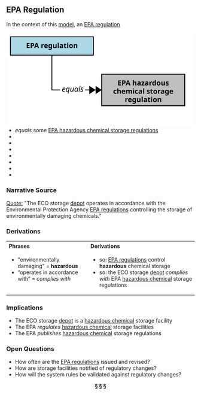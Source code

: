 ## EPA Regulation

In the context of this [model](../domain-inventory.md), an [EPA regulation][EPA.regulation]

<img align="right" src="../images/EPA_regulation_equals.svg" />

<ul>
 <li><i>equals</i> some <a href="EPA.hazardous.chemical.storage.regulation.md">EPA hazardous chemical storage regulations</a></li>
 <li> </li>
 <li> </li>
 <li> </li>
 <li> </li>
 <li> </li>
 <li> </li>
 <li> </li>
</ul>



### Narrative Source

[Quote:][narrative]
"The ECO storage [depot][depot] operates in accordance with the Environmental Protection Agency [EPA regulations][EPA.regulation] controlling
the storage of environmentally damaging chemicals."

### Derivations

<table>
<tr><th align="left"> Phrases </th><th align="left"> Derivations </th></tr>
<tr>
<td style="vertical-align:top">

* "environmentally damaging" = **hazardous**
* “operates in accordance with” = _complies with_

</td>
<td style="vertical-align:top">

* so: [EPA regulations][EPA.regulation] control **hazardous** chemical storage
* so: the ECO storage [depot][depot] _complies with_ EPA [hazardous chemical][hazardous.chemical] storage regulations

</td>
</tr>
</table>

### Implications

* The ECO storage [depot][depot] is a [hazardous chemical][hazardous.chemical] storage facility
* The EPA _regulates_ [hazardous chemical][hazardous.chemical] storage facilities
* The EPA _publishes_ [hazardous chemical][hazardous.chemical] storage regulations

### Open Questions

* How often are the [EPA regulations][EPA.regulation] issued and revised?
* How are storage facilities notified of regulatory changes?
* How will the system rules be validated against regulatory changes?

[narrative]: ../original-narrative.md#eco-depot


<div align="center"><b>&sect; &sect; &sect;</b></div>

[EPA]: EPA.md
[EPAs]: EPA.md
[EPA.regulation]: EPA.regulation.md
[EPA.regulations]: EPA.regulation.md
[building.description]: building.description.md
[building.descriptions]: building.description.md
[chemical.description]: chemical.description.md
[chemical.descriptions]: chemical.description.md
[company.regulation]: company.regulation.md
[company.regulations]: company.regulation.md
[depot]: depot.md
[depots]: depot.md
[depot.building]: depot.building.md
[depot.buildings]: depot.building.md
[depot.distance.unit]: depot.distance.unit.md
[depot.distance.units]: depot.distance.unit.md
[depot.management]: depot.management.md
[depot.managements]: depot.management.md
[depot.management.system]: depot.management.system.md
[depot.management.systems]: depot.management.system.md
[depot.manager]: depot.manager.md
[depot.managers]: depot.manager.md
[depot.map]: depot.map.md
[depot.maps]: depot.map.md
[depot.monitoring]: depot.monitoring.md
[depot.monitorings]: depot.monitoring.md
[depot.volume.unit]: depot.volume.unit.md
[depot.volume.units]: depot.volume.unit.md
[depot.vulnerability]: depot.vulnerability.md
[depot.vulnerabilities]: depot.vulnerability.md
[depot.weight.unit]: depot.weight.unit.md
[depot.weight.units]: depot.weight.unit.md
[drum]: drum.md
[drums]: drum.md
[drum.collection]: drum.collection.md
[drum.collections]: drum.collection.md
[drum.delivery]: drum.delivery.md
[drum.deliveries]: drum.delivery.md
[drum.description]: drum.description.md
[drum.descriptions]: drum.description.md
[drum.identifier]: drum.identifier.md
[drum.identifiers]: drum.identifier.md
[drum.inventory]: drum.inventory.md
[drum.inventories]: drum.inventory.md
[drum.label]: drum.label.md
[drum.labels]: drum.label.md
[drum.storage]: drum.storage.md
[drum.storages]: drum.storage.md
[drum.storage.allocation]: drum.storage.allocation.md
[drum.storage.allocations]: drum.storage.allocation.md
[drum.storage.license]: drum.storage.license.md
[drum.storage.licenses]: drum.storage.license.md
[drum.storage.license.description]: drum.storage.license.description.md
[drum.storage.license.descriptions]: drum.storage.license.description.md
[hazard.type]: hazard.type.md
[hazard.types]: hazard.type.md
[hazardous.chemical]: hazardous.chemical.md
[hazardous.chemicals]: hazardous.chemical.md
[license.inventory]: license.inventory.md
[license.inventories]: license.inventory.md
[loading.bay]: loading.bay.md
[loading.bays]: loading.bay.md
[loading.bay.clerk]: loading.bay.clerk.md
[loading.bay.clerks]: loading.bay.clerk.md
[safety.violation]: safety.violation.md
[safety.violations]: safety.violation.md
[staff.building]: staff.building.md
[staff.buildings]: staff.building.md
[storage.building]: storage.building.md
[storage.buildings]: storage.building.md
[truck]: truck.md
[trucks]: truck.md

